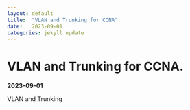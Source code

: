 ```yaml
---
layout: default
title:  "VLAN and Trunking for CCNA"
date:   2023-09-01
categories: jekyll update
---
```


# VLAN and Trunking for CCNA.
**2023-09-01**

VLAN and Trunking


